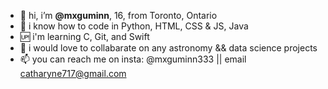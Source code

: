 - 🎱 hi, i’m <b>@mxguminn</b>, 16, from Toronto, Ontario
- 🌟 i know how to code in Python, HTML, CSS & JS, Java
- 🆙 i'm learning C, Git, and Swift
- 💞️ i would love to collabarate on any astronomy && data science projects
- 📫 you can reach me on insta: @mxguminn333 || email catharyne717@gmail.com

<!---
mxguminn/mxguminn is a ✨ special ✨ repository because its `README.md` (this file) appears on your GitHub profile.
You can click the Preview link to take a look at your changes.
--->
